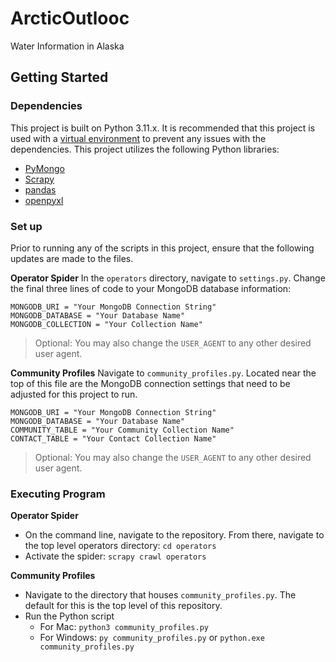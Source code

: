 # ArcticOutlooc
Water Information in Alaska

## Getting Started
### Dependencies
This project is built on Python 3.11.x. It is recommended that this project is used with a [virtual environment](https://docs.python.org/3/library/venv.html) to prevent any issues with the dependencies. 
This project utilizes the following Python libraries:
* [PyMongo](https://pymongo.readthedocs.io/en/stable/)
* [Scrapy](https://docs.scrapy.org/en/latest/)
* [pandas](https://pandas.pydata.org/docs/)
* [openpyxl](https://openpyxl.readthedocs.io/en/stable/)

### Set up
Prior to running any of the scripts in this project, ensure that the following updates are made to the files.

**Operator Spider**
In the `operators` directory, navigate to `settings.py`. Change the final three lines of code to your MongoDB database information:
```
MONGODB_URI = "Your MongoDB Connection String"
MONGODB_DATABASE = "Your Database Name"
MONGODB_COLLECTION = "Your Collection Name"
```
>Optional: You may also change the `USER_AGENT` to any other desired user agent.

**Community Profiles**
Navigate to `community_profiles.py`. Located near the top of this file are the MongoDB connection settings that need to be adjusted for this project to run.
```
MONGODB_URI = "Your MongoDB Connection String"
MONGODB_DATABASE = "Your Database Name"
COMMUNITY_TABLE = "Your Community Collection Name"
CONTACT_TABLE = "Your Contact Collection Name"
```
>Optional: You may also change the `USER_AGENT` to any other desired user agent.


### Executing Program
**Operator Spider**
* On the command line, navigate to the repository. From there, navigate to the top level operators directory: `cd operators`
* Activate the spider: `scrapy crawl operators`

**Community Profiles**
* Navigate to the directory that houses `community_profiles.py`. The default for this is the top level of this repository.
* Run the Python script
    - For Mac: `python3 community_profiles.py`
    - For Windows: `py community_profiles.py` or `python.exe community_profiles.py`